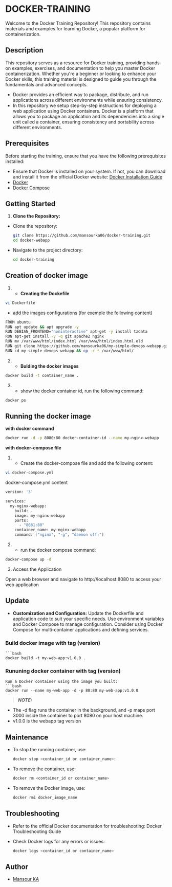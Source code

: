 # DOCKER-TRAINING
Welcome to the Docker Training Repository! This repository contains materials and examples for learning Docker, a popular platform for containerization.

## Description
 This repository serves as a resource for Docker training, providing hands-on examples, exercises, and documentation to help you master Docker containerization. Whether you're a beginner or looking to enhance your Docker skills, this training material is designed to guide you through the fundamentals and advanced concepts.
 
 - Docker provides an efficient way to package, distribute, and run applications across different environments while ensuring consistency.
 - In this repository we setup step-by-step instructions for deploying a web application using Docker containers. Docker is a platform that allows you to package an application and its dependencies into a single unit called a container, ensuring consistency and portability across different environments.

## Prerequisites
Before starting the training, ensure that you have the following prerequisites installed:

- Ensure that Docker is installed on your system. If not, you can download and install it from the official Docker website: [Docker Installation Guide](https://docs.docker.com/get-docker/)
- [Docker](https://docs.docker.com/get-docker/)
- [Docker Compose](https://docs.docker.com/compose/install/)
  
## Getting Started

1. **Clone the Repository:**

 - Clone the repository:
   ```bash
   git clone https://github.com/mansourka06/docker-training.git 
   cd docker-webapp

 - Navigate to the project directory:
   ```bash
   cd docker-training
   ```

## Creation of docker image
 
 1. - **Creating the Dockefile**
 ```bash
 vi Dockerfile
 ```
 - add the images configurations (for exemple the following content)
 ```bash
 FROM ubuntu 
 RUN apt update && apt upgrade -y
 RUN DEBIAN_FRONTEND="noninteractive" apt-get -y install tzdata 
 RUN apt-get install -y -q git apache2 nginx
 RUN mv /var/www/html/index.html /var/www/html/index.html.old 
 RUN git clone https://github.com/mansourka06/my-simple-devops-webapp.git
 RUN cd my-simple-devops-webapp && cp -r * /var/www/html/
 ```

2. - **Bulding the docker images**
 ```bash
 docker build -t container_name .
 ```
 
3. - show the docker container id,  run the following command: 
 ```bash 
 docker ps
 ```

## Running the docker image

 **with docker command**
 ```bash
 docker run -d -p 8080:80 docker-container-id --name my-nginx-webapp
 ```
 **with docker-compose file**
 1. - Create the docker-compose file and add the following content:
 ```bash
 vi docker-compose.yml
 ```
 docker-compose.yml content
 ```bash
 version: '3'

 services:
   my-nginx-webapp:
     build: .
     image: my-nginx-webapp
     ports:
       - "8081:80"
     container_name: my-nginx-webapp
     command: ["nginx", "-g", "daemon off;"]
 ```

 2. - run the docker compose command:    
 ```bash
 docker-compose up -d
 ```

3. Access the Application

 Open a web browser and navigate to http://localhost:8080 to access your web application


## Update

- **Customization and Configuration:**
Update the Dockerfile and application code to suit your specific needs.
Use environment variables and Docker Compose to manage configuration.
Consider using Docker Compose for multi-container applications and defining services.

### Build docker image with tag (version)

    ```bash
    docker build -t my-web-app:v1.0.0 .

### Rununing docker container with tag (version)

    Run a Docker container using the image you built:
    ```bash
    docker run --name my-web-app -d -p 80:80 my-web-app:v1.0.0
    
> **_NOTE:_**
  - The -d flag runs the container in the background, and -p maps port 3000 inside the container to port 8080 on your host machine.
  - v1.0.0 is the webapp tag version
    
## Maintenance

  - To stop the running container, use:
    ```bash
    docker stop <container_id or container_name>:

 - To remove the container, use:
    ```bash
    docker rm <container_id or container_name>

 - To remove the Docker image, use:
    ```bash
    docker rmi docker_image_name

## Troubleshooting

 - Refer to the official Docker documentation for troubleshooting: Docker Troubleshooting Guide

 - Check Docker logs for any errors or issues:
    ```bash
    docker logs <container_id or container_name>

## Author
- [Mansour KA](https://github.com/mansourka06)

